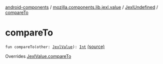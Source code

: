 [android-components](../../index.md) / [mozilla.components.lib.jexl.value](../index.md) / [JexlUndefined](index.md) / [compareTo](./compare-to.md)

# compareTo

`fun compareTo(other: `[`JexlValue`](../-jexl-value/index.md)`): `[`Int`](https://kotlinlang.org/api/latest/jvm/stdlib/kotlin/-int/index.html) [(source)](https://github.com/mozilla-mobile/android-components/blob/master/components/lib/jexl/src/main/java/mozilla/components/lib/jexl/value/JexlValue.kt#L298)

Overrides [JexlValue.compareTo](../-jexl-value/compare-to.md)

